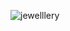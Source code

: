 ![jewelllery](https://github.com/sonule57/jewellery_website/assets/127374643/2c16a465-5615-4af8-a823-7f00bee48fff)

